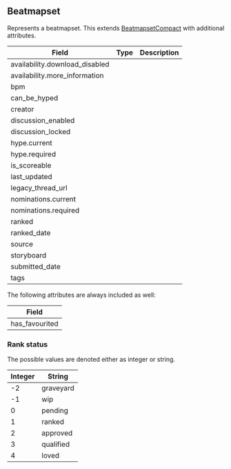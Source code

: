 ## Beatmapset

Represents a beatmapset. This extends [BeatmapsetCompact](#beatmapsetcompact) with additional attributes.

Field                          | Type  | Description
------------------------------ | ----- | -----------
availability.download_disabled |       | |
availability.more_information  |       | |
bpm                            |       | |
can_be_hyped                   |       | |
creator                        |       | |
discussion_enabled             |       | |
discussion_locked              |       | |
hype.current                   |       | |
hype.required                  |       | |
is_scoreable                   |       | |
last_updated                   |       | |
legacy_thread_url              |       | |
nominations.current            |       | |
nominations.required           |       | |
ranked                         |       | |
ranked_date                    |       | |
source                         |       | |
storyboard                     |       | |
submitted_date                 |       | |
tags                           |       | |

The following attributes are always included as well:

| Field          |
| -------------- |
| has_favourited |

<div id="beatmapset-rank-status" data-unique="beatmapset-rank-status"></div>

### Rank status

The possible values are denoted either as integer or string.

Integer | String
------- | ---------
-2      | graveyard
-1      | wip
0       | pending
1       | ranked
2       | approved
3       | qualified
4       | loved
